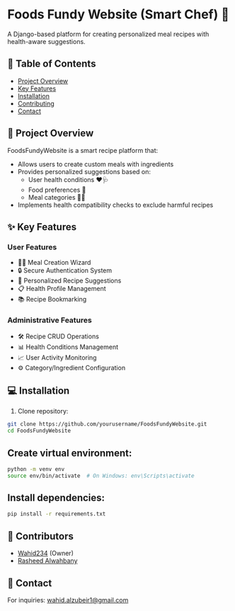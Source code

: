 
# Foods Fundy Website (Smart Chef) 🍴
A Django-based platform for creating personalized meal recipes with health-aware suggestions.

## 📌 Table of Contents
- [Project Overview](#-project-overview)
- [Key Features](#-key-features)
- [Installation](#-installation)
- [Contributing](#-contributing)
- [Contact](#-contact)

## 🚀 Project Overview
FoodsFundyWebsite is a smart recipe platform that:
- Allows users to create custom meals with ingredients
- Provides personalized suggestions based on:
  - User health conditions ❤️🩺
  - Food preferences 🥗
  - Meal categories 🍳🥘
- Implements health compatibility checks to exclude harmful recipes

## ✨ Key Features
### User Features
- 🧑🍳 Meal Creation Wizard
- 🔒 Secure Authentication System
- 🎯 Personalized Recipe Suggestions
- 📋 Health Profile Management
- 📚 Recipe Bookmarking

### Administrative Features
- 🛠️ Recipe CRUD Operations
- 📊 Health Conditions Management
- 📈 User Activity Monitoring
- ⚙️ Category/Ingredient Configuration

## 💻 Installation
1. Clone repository:
```bash
git clone https://github.com/yourusername/FoodsFundyWebsite.git
cd FoodsFundyWebsite
```
## Create virtual environment:
```bash
python -m venv env
source env/bin/activate  # On Windows: env\Scripts\activate
```
## Install dependencies:
```bash
pip install -r requirements.txt
```


## 🤝 Contributors
- [Wahid234](https://github.com/Wahid234) (Owner)
- [Rasheed Alwahbany](https://github.com/rasheedalwahbany)


## 📧 Contact
For inquiries: wahid.alzubeir1@gmail.com


